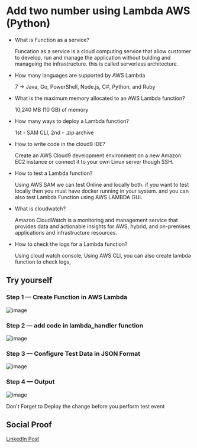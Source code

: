 # Add two number using Lambda AWS (Python)

 - What is Function as a service?
 
   Funcation as a service is a cloud computing service that allow customer to develop, run and manage the application without bulding and manageing the infrastructure.    this is called serverless architecture.
 
 - How many languages are supported by AWS Lambda
 
   7 -> Java, Go, PowerShell, Node.js, C#, Python, and Ruby
 
 - What is the maximum memory allocated to an AWS Lambda function?

   10,240 MB (10 GB) of memory
 
 - How many ways to deploy a Lambda function?
 
   1st - SAM CLI, 2nd - .zip archive
 
 - How to write code in the cloud9 IDE?
 
   Create an AWS Cloud9 development environment on a new Amazon EC2 instance or connect it to your own Linux server though SSH.
 
 - How to test a Lambda function?
 
   Using AWS SAM we can test Online and locally both. if you want to test locally then you must have docker running in your system. and you can also test Lambda Function using AWS LAMBDA GUI.
 
 - What is cloudwatch?
 
   Amazon CloudWatch is a monitoring and management service that provides data and actionable insights for AWS, hybrid, and on-premises applications and infrastructure resources.
 
 - How to check the logs for a Lambda function?
 
   Using cloud watch console, Using AWS CLI, you can also create lambda function to check logs, 


## Try yourself

### Step 1 — Create Function in AWS Lambda

![image](https://user-images.githubusercontent.com/26384517/178338735-16c38454-31c3-4283-b7b4-c6db0cdc9a70.png)

### Step 2 — add code in lambda_handler function

![image](https://user-images.githubusercontent.com/26384517/178338977-fbea6df8-58e6-4181-9dc9-c6054b5a933f.png)

### Step 3 — Configure Test Data in JSON Format

![image](https://user-images.githubusercontent.com/26384517/178339100-89b362e2-794e-4ff6-b8ff-39ecd4a6ea3d.png)


### Step 4 — Output

![image](https://user-images.githubusercontent.com/26384517/178339302-c62c3bb3-22c9-4fc1-9244-1790ead01b0f.png)

Don't Forget to Deploy the change before you perform test event

## Social Proof

[LinkedIn Post](https://www.linkedin.com/posts/rahul-patel-08805313a_github-patelrahul4884100dayscloudchallenge-activity-6952340294239432704-BXWt?utm_source=linkedin_share&utm_medium=member_desktop_web)
